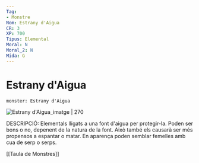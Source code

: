 ```yaml
---
Tag:
- Monstre
Nom: Estrany d'Aigua
CR: 3
XP: 700
Tipus: Elemental
Moral: N
Moral_2: N
Mida: G
---
```

# Estrany d'Aigua

```statblock
monster: Estrany d'Aigua
```

![Estrany d'Aigua_imatge | 270](https://static.wikia.nocookie.net/forgottenrealms/images/f/f7/Waterweird.jpeg/revision/latest?cb=20190630192138)

DESCRIPCIÓ: 
Elementals lligats a una font d'aigua per protegir-la. Poden ser bons o no, depenent de la natura de la font. Això també els causarà ser més propensos a espantar o matar. En aparença poden semblar femelles amb cua de serp o serps.

[[Taula de Monstres]]


